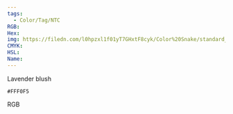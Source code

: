 ```yaml
---
tags:
  - Color/Tag/NTC
RGB:
Hex:
img: https://filedn.com/l0hpzxl1f01yT7GHxtF8cyk/Color%20Snake/standard_csv_to_svg/FFF0F5.svg
CMYK:
HSL:
Name:
---
```

Lavender blush
```palette
#FFF0F5
```
RGB
